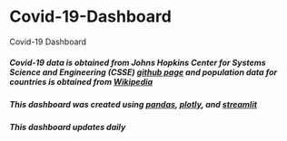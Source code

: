 # Covid-19-Dashboard
Covid-19 Dashboard

##### Covid-19 data is obtained from Johns Hopkins Center for Systems Science and Engineering (CSSE) [github page](https://github.com/CSSEGISandData/COVID-19/blob/master/csse_covid_19_data/README.md#daily-reports-csse_covid_19_daily_reports) and population data for countries is obtained from [Wikipedia](https://en.wikipedia.org/wiki/List_of_countries_and_dependencies_by_population) 
##### This dashboard was created using [pandas](https://pandas.pydata.org/), [plotly](https://plotly.com/), and [streamlit](https://streamlit.io/)

##### This dashboard updates daily 
